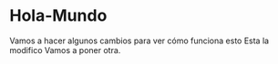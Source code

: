 # Hola-Mundo
Vamos a hacer algunos cambios para ver cómo funciona esto
Esta la modifico
Vamos a poner otra.
